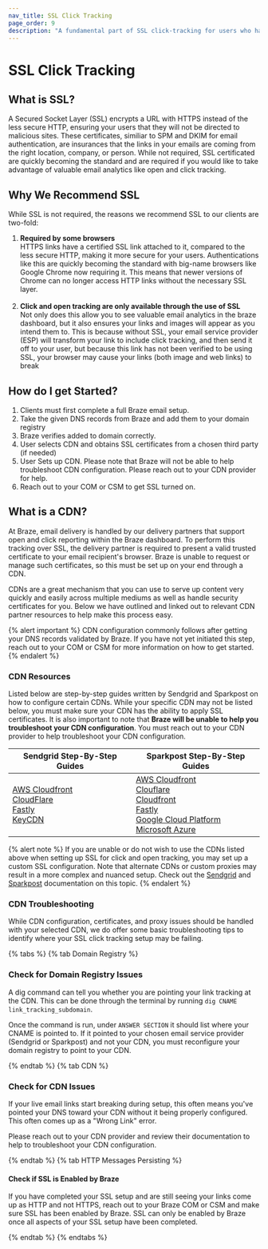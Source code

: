 ```yaml
---
nav_title: SSL Click Tracking
page_order: 9
description: "A fundamental part of SSL click-tracking for users who have HSTS, is getting a CDN configured to send the necessary security certificates required."
---
```


# SSL Click Tracking

## What is SSL?

A Secured Socket Layer (SSL) encrypts a URL with HTTPS instead of the less secure HTTP, ensuring your users that they will not be directed to malicious sites. These certificates, similiar to SPM and DKIM for email authentication, are insurances that the links in your emails are coming from the right location, company, or person. While not required, SSL certificated are quickly becoming the standard and are required if you would like to take advantage of valuable email analytics like open and click tracking.  

## Why We Recommend SSL

While SSL is not required, the reasons we recommend SSL to our clients are two-fold:
1. __Required by some browsers__<br>HTTPS links have a certified SSL link attached to it, compared to the less secure HTTP, making it more secure for your users. Authentications like this are quickly becoming the standard with big-name browsers like Google Chrome now requiring it. This means that newer versions of Chrome can no longer access HTTP links without the necessary SSL layer. <br><br>
2. __Click and open tracking are only available through the use of SSL__<br> Not only does this allow you to see valuable email analytics in the braze dashboard, but it also ensures your links and images will appear as you intend them to. This is because without SSL, your email service provider (ESP) will transform your link to include click tracking, and then send it off to your user, but because this link has not been verified to be using SSL, your browser may cause your links (both image and web links) to break

## How do I get Started?
1. Clients must first complete a full Braze email setup.
2. Take the given DNS records from Braze and add them to your domain registry
3. Braze verifies added to domain correctly.
4. User selects CDN and obtains SSL certificates from a chosen third party (if needed)
5. User Sets up CDN. Please note that Braze will not be able to help troubleshoot CDN configuration. Please reach out to your CDN provider for help.
6. Reach out to your COM or CSM to get SSL turned on.

## What is a CDN?

At Braze, email delivery is handled by our delivery partners that support open and click reporting within the Braze dashboard. To perform this tracking over SSL, the delivery partner is required to present a valid trusted certificate to your email recipient's browser. Braze is unable to request or manage such certificates, so this must be set up on your end through a CDN.

CDNs are a great mechanism that you can use to serve up content very quickly and easily across multiple mediums as well as handle security certificates for you. Below we have outlined and linked out to relevant CDN partner resources to help make this process easy. 

{% alert important %}
CDN configuration commonly follows after getting your DNS records validated by Braze. If you have not yet initiated this step, reach out to your COM or CSM for more information on how to get started.
{% endalert %}

### CDN Resources

Listed below are step-by-step guides written by Sendgrid and Sparkpost on how to configure certain CDNs. While your specific CDN may not be listed below, you must make sure your CDN has the ability to apply SSL certificates. It is also important to note that __Braze will be unable to help you troubleshoot your CDN configuration__. You must reach out to your CDN provider to help troubleshoot your CDN configuration.

| Sendgrid Step-By-Step Guides | Sparkpost Step-By-Step Guides |
| -------- | --------- |
| [AWS Cloudfront](https://sendgrid.com/docs/ui/sending-email/universal-links/#setting-up-universal-links-using-cloudfront)<br>[CloudFlare](https://sendgrid.com/docs/ui/sending-email/content-delivery-networks/#using-cloudflare)<br>[Fastly](https://sendgrid.com/docs/ui/sending-email/content-delivery-networks/#using-fastly)<br>[KeyCDN](https://sendgrid.com/docs/ui/sending-email/content-delivery-networks/#using-keycdn) | [AWS Cloudfront](https://www.sparkpost.com/docs/tech-resources/enabling-https-engagement-tracking-on-sparkpost/#aws-create)<br>[Clouflare](https://www.sparkpost.com/docs/tech-resources/enabling-https-engagement-tracking-on-sparkpost/#step-by-step-guide-with-cloudflare)<br>[Cloudfront](https://www.sparkpost.com/docs/tech-resources/enabling-https-engagement-tracking-on-sparkpost/)<br>[Fastly](https://www.sparkpost.com/docs/tech-resources/enabling-https-engagement-tracking-on-sparkpost/#step-by-step-guide-with-fastly)<br>[Google Cloud Platform](https://www.sparkpost.com/docs/tech-resources/enabling-https-engagement-tracking-on-sparkpost/#gcp-create)<br>[Microsoft Azure](https://www.sparkpost.com/docs/tech-resources/enabling-https-engagement-tracking-on-sparkpost/#azure-create) |

{% alert note %}
If you are unable or do not wish to use the CDNs listed above when setting up SSL for click and open tracking, you may set up a custom SSL configuration. Note that alternate CDNs or custom proxies may result in a more complex and nuanced setup. Check out the [Sendgrid](https://sendgrid.com/docs/ui/account-and-settings/custom-ssl-configurations/) and [Sparkpost](https://www.sparkpost.com/docs/tech-resources/using-proxy-https-tracking-domain/) documentation on this topic.
{% endalert %}

### CDN Troubleshooting

While CDN configuration, certificates, and proxy issues should be handled with your selected CDN, we do offer some basic troubleshooting tips to identify where your SSL click tracking setup may be failing.

{% tabs %}
{% tab Domain Registry %}

### Check for Domain Registry Issues

A dig command can tell you whether you are pointing your link tracking at the CDN. This can be done through the terminal by running `dig CNAME link_tracking_subdomain`.

Once the command is run, under `ANSWER SECTION` it should list where your CNAME is pointed to. If it pointed to your chosen email service provider (Sendgrid or Sparkpost) and not your CDN, you must reconfigure your domain registry to point to your CDN.

{% endtab %}
{% tab CDN %}

### Check for CDN Issues

If your live email links start breaking during setup, this often means you've pointed your DNS toward your CDN without it being properly configured. This often comes up as a "Wrong Link" error.

Please reach out to your CDN provider and review their documentation to help to troubleshoot your CDN configuration.

{% endtab %}
{% tab HTTP Messages Persisting %}

#### Check if SSL is Enabled by Braze

If you have completed your SSL setup and are still seeing your links come up as HTTP and not HTTPS, reach out to your Braze COM or CSM and make sure SSL has been enabled by Braze. SSL can only be enabled by Braze once all aspects of your SSL setup have been completed.

{% endtab %}
{% endtabs %}